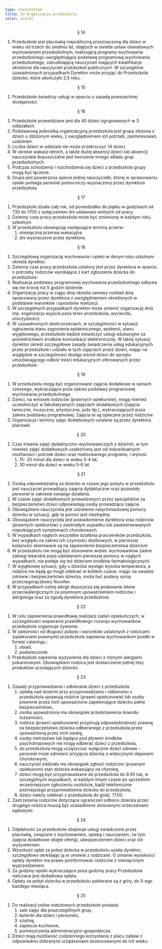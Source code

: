```yaml
---
type: statuteItem
title: IV Organizacja przedszkola
color: violet
---
```


<span style="text-align: center; display: block;">§ 14</span>

1. Przedszkole jest placówką niepubliczną przeznaczoną dla dzieci w wieku od trzech do siedmiu lat, objętych w świetle ustaw oświatowych wychowaniem przedszkolnym, realizującą programy wychowania przedszkolnego uwzględniające podstawę programową wychowania przedszkolnego, zatrudniającą nauczycieli mających kwalifikacje określone dla nauczycieli
   przedszkoli publicznych. W szczególnie uzasadnionych przypadkach Dyrektor może przyjąć do Przedszkola dziecko, które ukończyło 2,5 roku.

<span style="text-align: center; display: block;">§ 15</span>

1. Przedszkole świadczy usługi w oparciu o zasadę powszechnej dostępności.

<span style="text-align: center; display: block;">§ 16</span>

1. Przedszkole przewidziane jest dla 40 dzieci zgrupowanych w 3 oddziałach.
2. Podstawową jednostką organizacyjną przedszkola jest grupa złożona z dzieci o zbliżonym wieku, z uwzględnieniem ich potrzeb, zainteresowań, uzdolnień.
3. Liczba dzieci w oddziale nie może przekroczyć 14 dzieci.
4. W okresie wakacji letnich, a także dużej absencji dzieci lub absencji nauczyciela dopuszczalne jest tworzenie innego składu grup przedszkolnych.
5. Podczas schodzenia i rozchodzenia się dzieci z przedszkola grupy mogą być łączone.
6. Grupa jest powierzona opiece jednej nauczycielki, której w sprawowaniu opieki pomaga personel pomocniczy wyznaczony przez dyrektora przedszkola.

<span style="text-align: center; display: block;">§ 17</span>

1. Przedszkole działa cały rok, od poniedziałku do piątku w godzinach od 730 do 1700 z wyłączeniem dni ustawowo wolnych od pracy.
2. Dzienny czas pracy przedszkola może być zmieniony w każdym roku szkolnym.
3. W przedszkolu obowiązują następujące terminy przerw:
   1. miesięczna przerwa wakacyjna
   2. dni wyznaczone przez dyrektora.

<span style="text-align: center; display: block;">§ 18</span>

1. Szczegółową organizację wychowania i opieki w danym roku szkolnym określa dyrektor.
2. Dzienny czas pracy przedszkola ustalony jest przez dyrektora w oparciu o potrzeby rodziców wynikające z kart zgłoszenia dziecka do przedszkola.
3. Realizacja podstawy programowej wychowania przedszkolnego odbywa się nie krócej niż 5 godzin dziennie.
4. Organizację pracy w ciągu dnia określa ramowy rozkład dnia opracowany przez dyrektora z uwzględnieniem określonych w podstawie warunków i sposobów realizacji.
5. W szczególnych przypadkach dyrektor może zmienić organizację dnia (np. organizacja wyjścia poza teren przedszkola, wycieczki, uroczystości).
6. W uzasadnionych okolicznościach, w szczególności w sytuacji ogłoszenia stanu zagrożenia epidemicznego, epidemii, stanu wyjątkowego, przedszkole będzie świadczyć usługi edukacyjne za pośrednictwem środków komunikacji elektronicznej. W takiej sytuacji dyrektor określi szczegółowe zasady świadczenia usług edukacyjnych przez przedszkole i udziału w tych zajęciach przez dzieci, mając na względzie w szczególności dostęp wśród dzieci do sprzętu umożliwiającego odbiór treści edukacyjnych oferowanych przez przedszkole.

<span style="text-align: center; display: block;">§ 19</span>

1. W przedszkolu mogą być organizowane zajęcia dodatkowe w ramach czesnego, wykraczające poza zakres podstawy programowej wychowania przedszkolnego.
2. Dzieci, na wniosek rodziców (prawnych opiekunów), mogą również uczestniczyć w fakultatywnych zajęciach dodatkowych (zajęcia taneczne, muzyczne, artystyczne, judo itp.), wykraczających poza zakres podstawy programowej. Zajęcia te są opłacane przez rodziców.
3. Organizacja i terminy zajęć dodatkowych ustalane są przez dyrektora placówki

<span style="text-align: center; display: block;">§ 20</span>

1. Czas trwania zajęć dydaktyczno-wychowawczych z dziećmi, w tym również zajęć dodatkowych uzależniony jest od indywidualnych możliwości i potrzeb dzieci oraz realizowanego programu, i wynosi:
   1. 15- 20 minut dla dzieci w wieku 3-4 lat,
   2. 30 minut dla dzieci w wieku 5-6 lat.

<span style="text-align: center; display: block;">§ 21</span>

1. Osobą odpowiedzialną za dziecko w czasie jego pobytu w przedszkolu jest nauczyciel prowadzący zajęcia dydaktyczne oraz pozostały personel w zakresie swojego działania.
2. W czasie zajęć dodatkowych prowadzonych przez specjalistów za bezpieczeństwo dzieci odpowiadają osoby prowadzące zajęcia.
3. Obowiązkiem nauczyciela jest udzielenie natychmiastowej pomocy dziecku w sytuacji, gdy ta pomoc jest niezbędna.
4. Obowiązkiem nauczyciela jest powiadomienie dyrektora oraz rodziców (prawnych opiekunów) o zaistniałym wypadku lub zaobserwowanych niepokojących symptomach chorobowych.
5. W wypadkach nagłych wszystkie działania pracowników przedszkola, bez względu na zakres ich czynności służbowych, w pierwszej kolejności skierowane są na zapewnienie bezpieczeństwa dzieciom
6. W przedszkolu nie mogą być stosowane wobec wychowanków żadne zabiegi lekarskie poza udzielaniem pierwszej pomocy w nagłych wypadkach, nie podaje się też dzieciom środków farmakologicznych.
7. W wyjątkowej sytuacji, gdy u dziecka wystąpi wysoka temperatura, a rodzice nie będą go mogli odebrać w krótkim czasie, mając na uwadze zdrowie i bezpieczeństwo dziecka, może być podany syrop przeciwgorączkowy Nurofen.
8. W przypadkach ostrej alergii dopuszcza się podawanie leków przeciwalergicznych za pisemnym upoważnieniem rodziców i alergologa oraz za zgodą dyrektora przedszkola.

<span style="text-align: center; display: block;">§ 22</span>

1. W celu zapewnienia prawidłowej realizacji zadań opiekuńczych, w szczególności wspierania prawidłowego rozwoju wychowanków przedszkole organizuje żywienie.
2. W zależności od długości pobytu i warunków ustalonych z rodzicami (opiekunami prawnymi) przedszkole zapewnia wychowankom posiłki w formie cateringu.:
   1. obiad,
   2. podwieczorek.
3. Przedszkole zapewnia wyżywienie dla dzieci z różnymi alergiami pokarmowymi. Obowiązkiem rodzica jest dostarczenie pełnej listy produktów uczulających dziecko.

<span style="text-align: center; display: block;">§ 23</span>

1. Zasady przyprowadzania i odbierania dzieci z przedszkola:
   1. opiekę nad dziećmi przy przyprowadzaniu i odbieraniu z przedszkola sprawują rodzice (prawni opiekunowie) lub osoby pisemnie przez nich upoważnione zapewniające dziecku pełne bezpieczeństwo,
   2. osoba upoważniona ma obowiązek przedstawienia dowodu tożsamości,
   3. rodzice (prawni opiekunowie) przyjmują odpowiedzialność prawną za bezpieczeństwo dziecka odbieranego z przedszkola przez upoważnioną przez nich osobę,
   4. osoby nietrzeźwe lub będące pod pływem środków psychotropowych nie mogą odbierać dzieci z przedszkola,
   5. do przedszkola mogą uczęszczać wyłącznie dzieci zdrowe - personel może odmówić przyjęcia dziecka z widocznymi objawami chorobowymi,
   6. nauczyciel oddziału ma obowiązek zgłosić rodzicom (prawnym opiekunom) stan dziecka wskazujący na chorobę,
   7. dzieci mogą być przyprowadzane do przedszkola do 9.00 lub, w szczególnych wypadkach, w każdym innym czasie po uprzednim wcześniejszym zgłoszeniu osobiście, bądź telefonicznie późniejszego przyprowadzenia dziecka do przedszkola,
   8. dzieci należy odebrać z przedszkola do godz. 17.00.
2. Zastrzeżenia rodziców dotyczące ograniczeń odbioru dziecka przez drugiego rodzica muszą być uzasadnione stosownymi orzeczeniami sądowymi.

<span style="text-align: center; display: block;">§ 24</span>

1. Odpłatność za przedszkole obejmuje usługi świadczone przez placówkę, związane z wychowaniem, opieką i nauczaniem, (w tym zajęcia dodatkowe objęte ofertą), ubezpieczeniem dzieci oraz ich wyżywieniem.
2. Wysokość opłat za pobyt dziecka w przedszkolu ustala dyrektor, szczegółowo określając ją w umowie z rodzicami. O zmianie wysokości opłaty dyrektor ma prawo poinformować rodziców z miesięcznym wyprzedzeniem.
3. Za godziny opieki wykraczające poza godziny pracy Przedszkola naliczana jest dodatkowa opłata.
4. Opłaty za pobyt dziecka w przedszkolu pobierane są z góry, do 5-ego każdego miesiąca.

<span style="text-align: center; display: block;">§ 25</span>

1. Do realizacji celów statutowych przedszkole posiada:
   1. sale zajęć dla poszczególnych grup,
   2. łazienki dla dzieci i personelu,
   3. szatnię,
   4. zaplecze kuchenne,
   5. pomieszczenia administracyjno-gospodarcze.
2. Dzieci mają możliwość codziennego korzystania z placu zabaw z odpowiednio dobranymi urządzeniami dostosowanymi do ich wieku.
